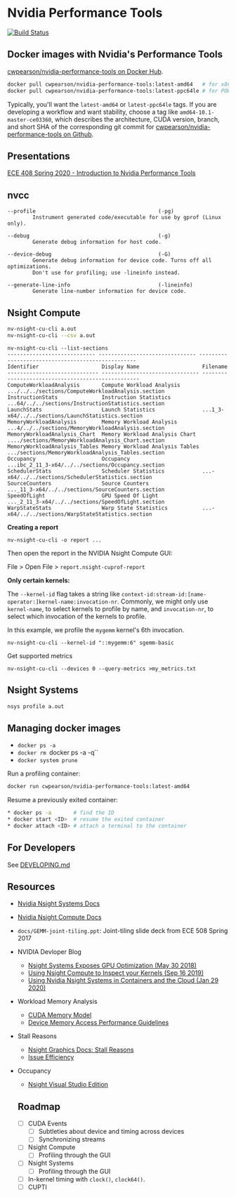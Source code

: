 # Nvidia Performance Tools

[![Build Status](https://travis-ci.com/cwpearson/nvidia-performance-tools.svg?branch=master)](https://travis-ci.com/cwpearson/nvidia-performance-tools)

## Docker images with Nvidia's Performance Tools

[cwpearson/nvidia-performance-tools on Docker Hub](https://hub.docker.com/repository/docker/cwpearson/nvidia-performance-tools).

```bash
docker pull cwpearson/nvidia-performance-tools:latest-amd64   # for x86
docker pull cwpearson/nvidia-performance-tools:latest-ppc64le # for POWER
```

Typically, you'll want the `latest-amd64` or `latest-ppc64le` tags.
If you are developing a workflow and want stability, choose a tag like `amd64-10.1-master-ce03360`, which describes the architecture, CUDA version, branch, and short SHA of the corresponding git commit for [cwpearson/nvidia-performance-tools on Github](github.com/cwpearson/nvidia-performance-tools).

## Presentations

[ECE 408 Spring 2020 - Introduction to Nvidia Performance Tools](https://docs.google.com/presentation/d/1A5i3Zdh7ltOLdW7qHZ2tviXYcyl1sKvM7kRpnzOD7tQ/edit?usp=sharing)

## nvcc

```
--profile                                       (-pg)                           
        Instrument generated code/executable for use by gprof (Linux only).

--debug                                         (-g)                            
        Generate debug information for host code.

--device-debug                                  (-G)                            
        Generate debug information for device code. Turns off all optimizations.
        Don't use for profiling; use -lineinfo instead.

--generate-line-info                            (-lineinfo)                     
        Generate line-number information for device code.
```

## Nsight Compute

```bash
nv-nsight-cu-cli a.out
nv-nsight-cu-cli --csv a.out
```

```
nv-nsight-cu-cli --list-sections
---------------------------- ------------------------------- --------------------------------------------------
Identifier                    Display Name                    Filename                                          
----------------------------- ------------------------------- --------------------------------------------------
ComputeWorkloadAnalysis       Compute Workload Analysis       .../../../sections/ComputeWorkloadAnalysis.section
InstructionStats              Instruction Statistics          ...64/../../sections/InstructionStatistics.section
LaunchStats                   Launch Statistics               ...1_3-x64/../../sections/LaunchStatistics.section
MemoryWorkloadAnalysis        Memory Workload Analysis        ...4/../../sections/MemoryWorkloadAnalysis.section
MemoryWorkloadAnalysis_Chart  Memory Workload Analysis Chart  ..../sections/MemoryWorkloadAnalysis_Chart.section
MemoryWorkloadAnalysis_Tables Memory Workload Analysis Tables .../sections/MemoryWorkloadAnalysis_Tables.section
Occupancy                     Occupancy                       ...ibc_2_11_3-x64/../../sections/Occupancy.section
SchedulerStats                Scheduler Statistics            ...-x64/../../sections/SchedulerStatistics.section
SourceCounters                Source Counters                 ..._11_3-x64/../../sections/SourceCounters.section
SpeedOfLight                  GPU Speed Of Light              ..._2_11_3-x64/../../sections/SpeedOfLight.section
WarpStateStats                Warp State Statistics           ...-x64/../../sections/WarpStateStatistics.section
```

**Creating a report**

```
nv-nsight-cu-cli -o report ...
```

Then open the report in the NVIDIA Nsight Compute GUI: 

File > Open File > `report.nsight-cuprof-report`


**Only certain kernels:**

The `--kernel-id` flag takes a string like `context-id:stream-id:[name-operator:]kernel-name:invocation-nr`.
Commonly, we might only use `kernel-name`, to select kernels to profile by name, and `invocation-nr`, to select which invocation of the kernels to profile.

In this example, we profile the `mygemm` kernel's 6th invocation.

```
nv-nsight-cu-cli --kernel-id "::mygemm:6" sgemm-basic
```

Get supported metrics
```
nv-nsight-cu-cli --devices 0 --query-metrics >my_metrics.txt
```

## Nsight Systems

```bash
nsys profile a.out
```

## Managing docker images

* `docker ps -a`
* `docker rm `docker ps -a -q``
* `docker system prune`

Run a profiling container:
```bash
docker run cwpearson/nvidia-performance-tools:latest-amd64
```

Resume a previously exited container:
```bash
* docker ps -a       # find the ID
* docker start <ID>  # resume the exited container
* docker attach <ID> # attach a terminal to the container
```

## For Developers

See [DEVELOPING.md](DEVELOPING.md)

## Resources

* [Nvidia Nsight Systems Docs](https://docs.nvidia.com/nsight-systems/)
* [Nvidia Nsight Compute Docs](https://docs.nvidia.com/nsight-compute/)

* `docs/GEMM-joint-tiling.ppt`: Joint-tiling slide deck from ECE 508 Spring 2017

* NVIDIA Devloper Blog
  * [Nsight Systems Exposes GPU Optimization (May 30 2018)](https://devblogs.nvidia.com/nsight-systems-exposes-gpu-optimization/)
  * [Using Nsight Compute to Inspect your Kernels (Sep 16 2019)](https://devblogs.nvidia.com/using-nsight-compute-to-inspect-your-kernels/)
  * [Using Nvidia Nsight Systems in Containers and the Cloud (Jan 29 2020)](https://devblogs.nvidia.com/nvidia-nsight-systems-containers-cloud/)

* Workload Memory Analysis
  * [CUDA Memory Model](https://docs.nvidia.com/cuda/cuda-c-programming-guide/index.html#memory-hierarchy)
  * [Device Memory Access Performance Guidelines](https://docs.nvidia.com/cuda/cuda-c-programming-guide/index.html#device-memory-accesses)

* Stall Reasons
  * [Nsight Graphics Docs: Stall Reasons](https://docs.nvidia.com/drive/drive_os_5.1.12.0L/nsight-graphics/activities/#shaderprofiler_stallreasons)
  * [Issue Efficiency](https://docs.nvidia.com/gameworks/content/developertools/desktop/analysis/report/cudaexperiments/kernellevel/issueefficiency.htm)

* Occupancy
  * [Nsight Visual Studio Edition](https://docs.nvidia.com/gameworks/content/developertools/desktop/analysis/report/cudaexperiments/kernellevel/achievedoccupancy.htm)


  ## Roadmap
  - [ ] CUDA Events
    - [ ] Subtleties about device and timing across devices
    - [ ] Synchronizing streams
  - [ ] Nsight Compute
    - [ ] Profiling through the GUI
  - [ ] Nsight Systems
    - [ ] Profiling through the GUI
  - [ ] In-kernel timing with `clock()`, `clock64()`.
  - [ ] CUPTI
